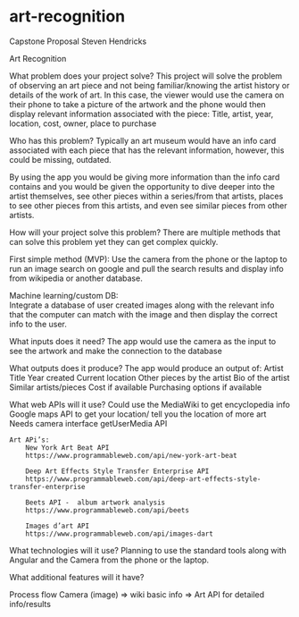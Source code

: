 # art-recognition


Capstone Proposal								Steven Hendricks

Art Recognition

What problem does your project solve?
	This project will solve the problem of observing an art piece and not being familiar/knowing the artist history or details of the work of art.  In this case, the viewer would use the camera on their phone to take a picture of the artwork and the phone would then display relevant information associated with the piece:  Title, artist, year, location, cost, owner, place to purchase

Who has this problem?
	Typically an art museum would have an info card associated with each piece that has the relevant information, however, this could be missing, outdated.  

By using the app you would be giving more information than the info card contains and you would be given the opportunity to dive deeper into the artist themselves, see other pieces within a series/from that artists, places to see other pieces from this artists, and even see similar pieces from other artists.  

How will your project solve this problem?
	There are multiple methods that can solve this problem yet they can get complex quickly.

First simple method (MVP):
Use the camera from the phone or the laptop to run an image search on google and pull the search results and display info from wikipedia or another database.

Machine learning/custom DB:		
Integrate a database of user created images along with the relevant info that the computer can match with the image and then display the correct info to the user.

What inputs does it need?
	The app would use the camera as the input to see the artwork and make the connection to the database

What outputs does it produce?
	The app would produce an output of:
			Artist
			Title
			Year created
			Current location
			Other pieces by the artist
			Bio of the artist
			Similar artists/pieces
			Cost if available
			Purchasing options if available

What web APIs will it use?
	Could use the MediaWiki to get encyclopedia info
	Google maps API to get your location/ tell you the location of more art
	Needs camera interface
	getUserMedia API

	Art APi’s:
		New York Art Beat API
		https://www.programmableweb.com/api/new-york-art-beat

		Deep Art Effects Style Transfer Enterprise API
		https://www.programmableweb.com/api/deep-art-effects-style-transfer-enterprise

		Beets API -  album artwork analysis
		https://www.programmableweb.com/api/beets

		Images d’art API
		https://www.programmableweb.com/api/images-dart

What technologies will it use?
	Planning to use the standard tools along with Angular and the Camera from the phone or the laptop.

What additional features will it have?

Process flow
	Camera (image) => wiki basic info => Art API for detailed info/results
